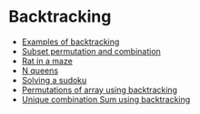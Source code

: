 # Backtracking
- [Examples of backtracking]()
- [Subset permutation and combination]()
- [Rat in a maze]()
- [N queens]()
- [Solving a sudoku]()
- [Permutations of array using backtracking]()
- [Unique combination Sum using backtracking]()
